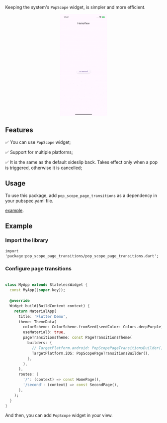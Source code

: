 <!--
This README describes the package. If you publish this package to pub.dev,
this README's contents appear on the landing page for your package.

For information about how to write a good package README, see the guide for
[writing package pages](https://dart.dev/tools/pub/writing-package-pages).

For general information about developing packages, see the Dart guide for
[creating packages](https://dart.dev/guides/libraries/create-packages)
and the Flutter guide for
[developing packages and plugins](https://flutter.dev/to/develop-packages).
-->

Keeping the system's `PopScope` widget, is simpler and more efficient.


<p align=center><img src="https://github.com/boomcx/will_pop_demo/blob/main/demo.gif?raw=true" alt="demo.gif" width="30%"  /></p>



## Features

✅ You can use `PopScope` widget;

✅ Support for multiple platforms;

✅ It is the same as the default sideslip back. Takes effect only when a pop is triggered, otherwise it is cancelled;


## Usage

To use this package, add `pop_scope_page_transitions` as a dependency in your pubspec.yaml file.

[example](https://github.com/boomcx/will_pop_demo.git).


## Example

### Import the library 
```
import 'package:pop_scope_page_transitions/pop_scope_page_transitions.dart';
```

### Configure page transitions 

```dart

class MyApp extends StatelessWidget {
  const MyApp({super.key});

  @override
  Widget build(BuildContext context) {
    return MaterialApp(
      title: 'Flutter Demo',
      theme: ThemeData(
        colorScheme: ColorScheme.fromSeed(seedColor: Colors.deepPurple),
        useMaterial3: true,
        pageTransitionsTheme: const PageTransitionsTheme(
          builders: {
            // TargetPlatform.android: PopScopePageTransitionsBuilder(),
            TargetPlatform.iOS: PopScopePageTransitionsBuilder(),
          },
        ),
      ),
      routes: {
        '/': (context) => const HomePage(),
        '/second': (context) => const SecondPage(),
      },
    );
  }
}

```

And then, you can add `PopScope` widget in your view.
 